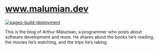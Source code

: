 # www.malumian.dev

[![pages-build-deployment](https://github.com/amalumian/www.malumian.dev/actions/workflows/pages/pages-build-deployment/badge.svg)](https://github.com/amalumian/www.malumian.dev/actions/workflows/pages/pages-build-deployment)

This is the blog of Arthur Malumian, a programmer who posts about software development and more. He shares about the books he’s reading, the movies he’s watching, and the trips he’s taking.
